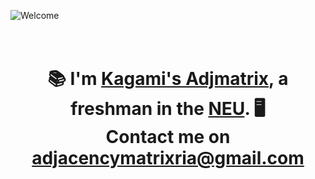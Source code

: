 ![Welcome](afterwelcome.png)
<h1 align="center">
    <br>
    📚
    I'm <a href="http://www.adjmatrix.site/" target="_blank">Kagami's Adjmatrix</a>, a freshman in the <a href="https://en.wikipedia.org/wiki/Northeastern_University_(China)" target="_blank">NEU</a>.
    🖥️
    <br>
    Contact me on <a href="mailto:adjacencymatrixria@gmail.com">adjacencymatrixria@gmail.com</a>
</h1>



<!---
Miki-Riako/Miki-Riako is a ✨ special ✨ repository because its `README.md` (this file) appears on your GitHub profile.
You can click the Preview link to take a look at your changes.
--->

